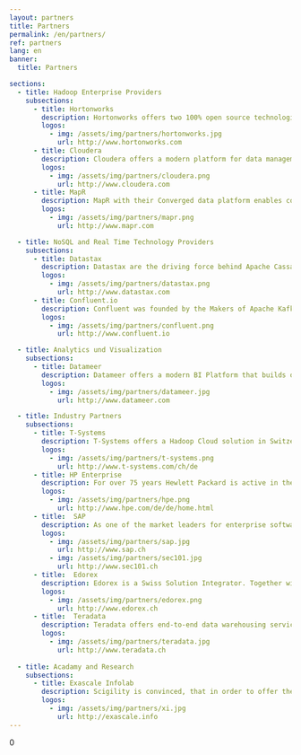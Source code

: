```yaml
---
layout: partners
title: Partners
permalink: /en/partners/
ref: partners
lang: en
banner:
  title: Partners

sections:
  - title: Hadoop Enterprise Providers
    subsections:
      - title: Hortonworks
        description: Hortonworks offers two 100% open source technologie stacks with Hortonworks Data Platform and Hortonworks Data Flow for their modern information platform.  Since 2013 Scigility is one of the Hortonworks system integrators and was the first Hortonworks partner in Switzerland.
        logos:
          - img: /assets/img/partners/hortonworks.jpg
            url: http://www.hortonworks.com
      - title: Cloudera
        description: Cloudera offers a modern platform for data management and analytics, that is fast, easy to use and secure. 
        logos:
          - img: /assets/img/partners/cloudera.png
            url: http://www.cloudera.com
      - title: MapR
        description: MapR with their Converged data platform enables companies to generate new benefits and value from their data.  
        logos:
          - img: /assets/img/partners/mapr.png
            url: http://www.mapr.com

  - title: NoSQL and Real Time Technology Providers
    subsections:
      - title: Datastax
        description: Datastax are the driving force behind Apache Cassandra. With the Datastax Enterprise Platform you receive a distributed and highly scalable NoSQL, Search and GraphDB platform, that can be distributed over data centers. 
        logos:
          - img: /assets/img/partners/datastax.png
            url: http://www.datastax.com
      - title: Confluent.io
        description: Confluent was founded by the Makers of Apache Kafka. Confluent offers a Realtime processing platform, that allows companies to generate the maximum value for their data streams Since 2016 Scigility is a partner of Confluent. 
        logos:
          - img: /assets/img/partners/confluent.png
            url: http://www.confluent.io

  - title: Analytics und Visualization
    subsections:
      - title: Datameer
        description: Datameer offers a modern BI Platform that builds on Hadoop. With Datameer data pipelines can be created easily. Datameer supports the connecting of new data sources as well as spreadsheet-similar editing of data on Hadoop.  
        logos:
          - img: /assets/img/partners/datameer.jpg
            url: http://www.datameer.com

  - title: Industry Partners
    subsections:
      - title: T-Systems
        description: T-Systems offers a Hadoop Cloud solution in Switzerland. With this solution companies can have a bare-metal Hadoop Cluster included in a PaaS offer, that enables next to an optimal connectivity to the client network also garanties that their data is only on their dedicated hardware in Switzerland. Scigility and T-Systems work closely together for the optimal application of this PaaS for you. 
        logos:
          - img: /assets/img/partners/t-systems.png
            url: http://www.t-systems.com/ch/de
      - title: HP Enterprise
        description: For over 75 years Hewlett Packard is active in the area of innovations. HP’s comprehensive portfolio is part of an innovation strategy, that has been developed in order to support organisations of very size - from the international conglomerate to the startup. Scigility and HP work together in order to enable and support clients with the optimal advancement of the digital transformation. 
        logos:
          - img: /assets/img/partners/hpe.png
            url: http://www.hpe.com/de/de/home.html
      - title:  SAP
        description: As one of the market leaders for enterprise software SAP supports companies and organisations with the minimizing of the negative impact complex systems can have, as well as creating new possibilities of innovation and growth in order to remain competitive. Scigility has specialized in the integration of SAP HANA and Hadoop environments. We work together with our SAP Partner SEC1.01.
        logos:
          - img: /assets/img/partners/sap.jpg
            url: http://www.sap.ch
          - img: /assets/img/partners/sec101.jpg
            url: http://www.sec101.ch
      - title:  Edorex
        description: Edorex is a Swiss Solution Integrator. Together with Edorex, Scigility works on innovative, data driven solutions for our clients. 
        logos:
          - img: /assets/img/partners/edorex.png
            url: http://www.edorex.ch
      - title:  Teradata
        description: Teradata offers end-to-end data warehousing services as well as solutions for big data analytics, with which you can become a data based company and raise your revenue, efficiency and create convincing client experiences. Scigility works together with Teradata in order to successfully integrate Hadoop, Teradata Data Warehouse and Teradata AsterData.
        logos:
          - img: /assets/img/partners/teradata.jpg
            url: http://www.teradata.ch
  
  - title: Acadamy and Research
    subsections:
      - title: Exascale Infolab
        description: Scigility is convinced, that in order to offer the best services to our clients, we need to work together with industry and academic partners. This is why we also contribute to research and the development of big data technologies. Scigility works with the eXascale Infolab on a daily basis, so that we always remain a competent partner with the newest technologies and methods.  
        logos:
          - img: /assets/img/partners/xi.jpg
            url: http://exascale.info
---
```

0
